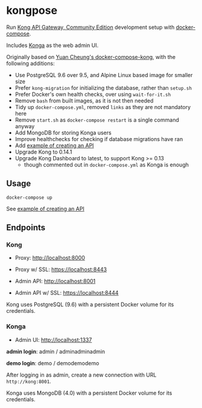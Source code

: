 # kongpose

Run [Kong API Gateway, Community Edition](https://konghq.com/kong-community-edition)
development setup with [docker-compose](https://docs.docker.com/compose).

Includes [Konga](https://github.com/pantsel/konga) as the web admin UI.

Originally based on [Yuan Cheung's docker-compose-kong](https://github.com/zhangyuan/docker-compose-kong), with the following additions:

- Use PostgreSQL 9.6 over 9.5, and Alpine Linux based image for smaller size
- Prefer `kong-migration` for initializing the database, rather than `setup.sh`
- Prefer Docker's own health checks, over using `wait-for-it.sh`
- Remove `bash` from built images, as it is not then needed
- Tidy up `docker-compose.yml`, removed `links` as they are not mandatory here
- Remove `start.sh` as `docker-compose restart` is a single command anyway
- Add MongoDB for storing Konga users
- Improve healthchecks for checking if database migrations have ran
- Add [example of creating an API](https://github.com/asyrjasalo/kongpose/tree/master/example)
- Upgrade Kong to 0.14.1
- Upgrade Kong Dashboard to latest, to support Kong >= 0.13
  - though commented out in `docker-compose.yml` as Konga is enough


## Usage

    docker-compose up

See [example of creating an API](https://github.com/asyrjasalo/kongpose/tree/master/example)


## Endpoints

### Kong

- Proxy: [http://localhost:8000](http://localhost:8000)
- Proxy w/ SSL: [https://localhost:8443](https://localhost:8443)

- Admin API: [http://localhost:8001](http://localhost:8001)
- Admin API w/ SSL: [https://localhost:8444](https://localhost:8444)

Kong uses PostgreSQL (9.6) with a persistent Docker volume for its credentials.

### Konga

- Admin UI: [http://localhost:1337](http://localhost:1337)

**admin login**: admin / adminadminadmin

**demo login**: demo / demodemodemo

After logging in as admin, create a new connection with URL `http://kong:8001`.

Konga uses MongoDB (4.0) with a persistent Docker volume for its credentials.
